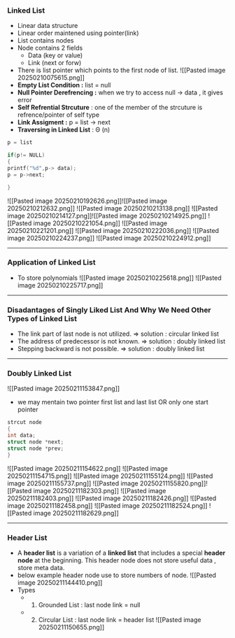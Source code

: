 ### **Linked List**
- Linear data structure
- Linear order maintened using pointer(link)
- List contains nodes 
- Node contains 2 fields
	- Data (key or value)
	- Link (next or forw)
- There is list pointer which points to the first node of list.
![[Pasted image 20250210075615.png]]
- **Empty List Condition :** list = null
- **Null Pointer Derefrencing :** when we try to access null -> data , it gives error
- **Self Refrential Strcuture** : one of the member of the strcuture is refrence/pointer of self type
- **Link Assigment :** p = list -> next 
- **Traversing in Linked List** : Θ (n) 
 ```c
p = list

if(p!= NULL)
{
 printf("%d",p-> data);
 p = p->next;

}
```
![[Pasted image 20250210192626.png]]![[Pasted image 20250210212632.png]]
![[Pasted image 20250210213138.png]]
![[Pasted image 20250210214127.png]]![[Pasted image 20250210214925.png]]
![[Pasted image 20250210221054.png]]
![[Pasted image 20250210221201.png]]
![[Pasted image 20250210222036.png]]
![[Pasted image 20250210224237.png]]
![[Pasted image 20250210224912.png]]

---

### **Application of Linked List**
- To store polynomials
![[Pasted image 20250210225618.png]]
![[Pasted image 20250210225717.png]]

---
### **Disadantages of Singly Liked List And Why We Need Other Types of Linked List**
- The link part of last node is not utilized. => solution : circular linked list
- The address of predecessor is not known. => solution : doubly linked list
- Stepping backward is not possible. => solution : doubly linked list
---
### **Doubly Linked List**
![[Pasted image 20250211153847.png]]
- we may mentain two pointer first list and last list OR only one start pointer 
```c
strcut node 
{
int data;
struct node *next;
struct node *prev;
}
```
![[Pasted image 20250211154622.png]]
![[Pasted image 20250211154715.png]]
![[Pasted image 20250211155124.png]]
![[Pasted image 20250211155737.png]]
![[Pasted image 20250211155820.png]]![[Pasted image 20250211182303.png]]
![[Pasted image 20250211182403.png]]
![[Pasted image 20250211182426.png]]
![[Pasted image 20250211182458.png]]
![[Pasted image 20250211182524.png]]
![[Pasted image 20250211182629.png]]


---
### **Header List**
- A **header list** is a variation of a **linked list** that includes a special **header node** at the beginning. This header node does not store useful data , store meta data.
- below example header node use to store numbers of node.
![[Pasted image 20250211144410.png]]
- Types 
	- 1. Grounded List : last  node  link = null
	- 2. Circular List :  last node link = header list
![[Pasted image 20250211150655.png]]